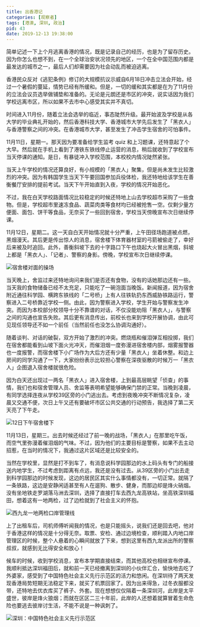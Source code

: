```yaml
---
title: 出香港记
categories: [观察者]
tags: [港澳, 深圳, 政治]
pid: 43
date: 2019-12-13 19:38:00
---
```


简单记述一下上个月逃离香港的情况，既是记录自己的经历，也是为了留存历史。因为你怎么也想不到，在一个全球治安状况领先的地区，一个在全中国范围内都是最发达的城市之一，最后人们却需要因为社会动乱而被迫逃离。<!--more-->

香港民众反对《逃犯条例》修订的大规模抗议示威自6月18日冲击立法会开始，经过一个暑假的蔓延，情势已经有所缓和。但是，一切的缓和其实都是在为了11月份的立法会议员选举做铺垫和准备的。无论是元朗还是市区的冲突，说实话因为我们学校远离市区，所以如果不去市中心感受其实并不真切。

时间进入11月份，随着立法会选举的临近，事态陡然升级。最开始波及学校是从各大学的毕业典礼开始的，然后香港科技大学、香港城市大学先后发生了「黑衣人」与香港警察之间的冲突。在香港城市大学，甚至发生了冲击学生宿舍的可怕事件。

11月11日，星期一。那天因为要准备给学生监考 quiz 和上习题课，还特意起了个大早。然后就在手机上看到了港铁东铁线停止运营的消息，稍后就收到了学校宣布当天停课的通知。是日，有暴徒冲入学校范围，本校校内情况陡然紧张。

当天上午学校的情况还算良好，有小规模的「黑衣人」聚集，但是尚未发生比较激烈的冲突。因为有韩国学生当天下午要回国参加兵役体检，我还特地给该学生在善衡餐厅安排的提前考试。当天下午开始直到入夜，学校的情况开始恶化。

不过，我在白天学校路面情况比较稳定的时候还特地上山去学校超市采购了一些食物。但是，学校超市里速冻食品、蔬菜肉类等食材均已经被抢售一空。仅剩少量方便面、面包、饼干等食品，无奈买了一些回到宿舍，学校当天傍晚宣布次日继续停课。

11月12日，星期二。这一天自白天开始情况就十分严重，上午田径场跑道被点燃，黑烟漫天。其后更是传出惊人的消息，宿舍楼下体育器材室的弓箭被偷走了，幸好后来被及时追回。此外，善衡斜坡下去的十字路口下午也烧起大火冒出黑烟，斜坡上都是「黑衣人」、「记者」、警察的身影。傍晚，学校宣布次日继续停课。

![宿舍楼对面的操场](https://web-1256060851.cos.ap-shanghai.myqcloud.com/posts/2019/12/playground.jpg!500x)

当天晚上，舍监过来还特地询问来我们是否还有食物，没有的话她那边还有一些。当天我的食物储备已经不太充足，只能吃了一碗泡面当晚饭。新闻报道，因为宿舍附近通往科学园、横跨东铁线的「二号桥」上有人往铁轨扔东西威胁铁路运行，警察进入二号桥靠近学校一侧。由此，因为警察进入学校，学生开始与警察发生冲突。而因为本校部分校领导十分不靠谱的对话，不仅没能劝阻「黑衣人」，与警察之间的沟通也宣告失败。其后更有消息传出，前校长也来到学校开展协调，由此可见现任领导还不如一个前任（当然前任也没怎么协调沟通好）。

随着谈判、对话的破裂，双方开始了激烈的冲突。燃烧瓶和催泪弹互相投掷，我们在宿舍都能看到山坡下面火光冲天，而催泪烟一度弥漫进宿舍楼内部，烟雾报警器也一度报警，而宿舍楼下小广场作为大后方还有少量「黑衣人」坐着休整。和边上房间的同学沟通了一下，大家纷纷表示比较担心警察在深夜驱散的时候万一「黑衣人」企图退入宿舍楼就很危险。

因为白天还出现过一两名「黑衣人」进入宿舍楼，上到最高层眺望「侦查」的事情，我们也和宿舍管理人员、舍监等表明希望能够确保门禁的正常。当晚到凌晨，有同学选择连夜从学校39区旁的小门逃出去。考虑到夜晚冲突不断情况复杂，凌晨又交通不便，次日上午又还有要破坏市区公共交通的行动预告，我选择了第二天天亮了下午走。

![12日下午宿舍楼下](https://web-1256060851.cos.ap-shanghai.myqcloud.com/posts/2019/12/pgh.jpg!500x)

11月13日，星期三。出去时候还经过了前一晚的战场，「黑衣人」在那里吃午饭，而空气里弥漫着催泪烟的气味。不过，因为他们的主要目标是警察，如果不去主动招惹，在当时的情况下，我通过这片区域还是比较安全的。

当然在学校里，显然是打不到车了，有消息说科学园那边的水上码头有专门的船接送内地学生，不过考虑到距离有点远，我还是没有过去。从39区旁的小门出去走到科学园那边的时候发现，这边的居民区其实什么事情都没有，一切正常。就隔了一条铁路，这边是安静闲适甚至有人在遛狗、散步、健身，而那边却是烽火硝烟。没有坐地铁走罗湖落马洲去深圳，选择了直接打车去西九龙高铁站，坐高铁深圳福田，想着这有一地两检，过了边检就到了社会主义的怀抱。

![西九龙一地两检口岸管理线](https://web-1256060851.cos.ap-shanghai.myqcloud.com/posts/2019/12/west_kowloon.jpg!500x)

上了出租车后，司机师傅听闻我的情况，也是只能摇头，说我们还是回去吧，他对于香港这样的情况是十分得无奈。取票、安检、通过边境检查，顺利踏入内地口岸管理区的时候，整个人悬着的心瞬间就放了下来，想到这里有西九龙派出所的警察叔叔，就感到无比得安全和放心！

候车的时候，收到学校消息，宣布本学期直接结束，而其他高校也相继宣布停课。我顺利抵达深圳福田后，就和前一天已经撤离到深圳的小伙伴汇合，愉快地去吃了外婆家，感受到了中国特色社会主义先行示范区的活力和悠闲。在深圳待了两天发现香港局势短期无法稳定下来，就买了机票回家了。因为出来得急，过冬衣服都没带，还特地去优衣库买了裤子、外套。现在想想仅仅隔着一条深圳河，此岸是太平盛世，彼岸是烽火狼烟；而就在区区二三十年前，此岸的人还想着就算冒着生命危险也要逃去彼岸讨生活，不能不说是一种讽刺了。

![深圳：中国特色社会主义先行示范区](https://web-1256060851.cos.ap-shanghai.myqcloud.com/posts/2019/12/shenzhen.jpg!500x)